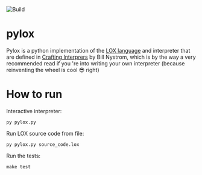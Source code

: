 ![Build](https://github.com/CepstrumLabs/pylox/actions/workflows/ci.yml/badge.svg)

# pylox

Pylox is a python implementation of the [LOX language](https://craftinginterpreters.com/the-lox-language.html) and interpreter that are defined in [Crafting Interprers](http://craftinginterpreters.com/) by Bill Nystrom, which is by the way a very recommended read if you 're into writing your own interpreter (because reinventing the wheel is cool 😎 right)

How to run
===

Interactive interpreter:

    py pylox.py

Run LOX source code from file:
    
    py pylox.py source_code.lox

Run the tests:

    make test
